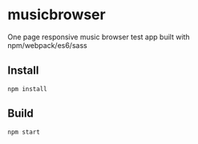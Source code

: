 
musicbrowser
==============

One page responsive music browser test app built with npm/webpack/es6/sass

## Install
```
npm install
```
## Build
```
npm start
```

